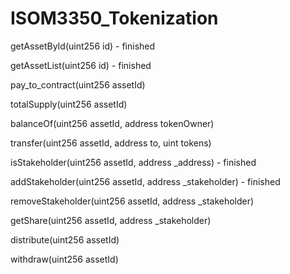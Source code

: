 # ISOM3350_Tokenization

getAssetById(uint256 id) - finished

getAssetList(uint256 id) - finished

pay_to_contract(uint256 assetId)

totalSupply(uint256 assetId)

balanceOf(uint256 assetId, address tokenOwner) 

transfer(uint256 assetId, address to, uint tokens) 

isStakeholder(uint256 assetId, address _address) - finished

addStakeholder(uint256 assetId, address _stakeholder)  - finished

removeStakeholder(uint256 assetId, address _stakeholder)

getShare(uint256 assetId, address _stakeholder)

distribute(uint256 assetId)

withdraw(uint256 assetId)
